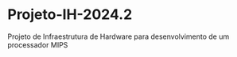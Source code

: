 # Projeto-IH-2024.2
Projeto de Infraestrutura de Hardware para desenvolvimento de um processador MIPS
